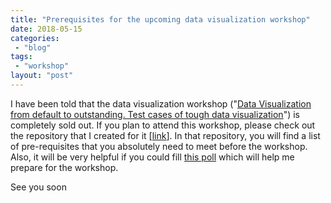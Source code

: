 ```yaml
---
title: "Prerequisites for the upcoming data visualization workshop"
date: 2018-05-15
categories: 
 - "blog"
tags: 
 - "workshop"
layout: "post"
---
```


I have been told that the data visualization workshop ("[Data Visualization from default to outstanding. Test cases of tough data visualization](http://gorelik.net/2018/05/01/i-will-host-a-data-visualization-workshop-at-israels-biggest-data-science-event/)") is completely sold out. If you plan to attend this workshop, please check out the repository that I created for it [[link](https://github.com/bgbg/datascience_dataviz_workshop)]. In that repository, you will find a list of pre-requisites that you absolutely need to meet before the workshop. Also, it will be very helpful if you could fill [this poll](http://bit.ly/ds2018dataviz) which will help me prepare for the workshop.

See you soon

 
